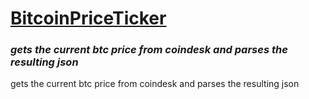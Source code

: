 # <u>BitcoinPriceTicker</u>
### <i>gets the current btc price from coindesk and parses the resulting json</i>


gets the current btc price from coindesk and parses the resulting json